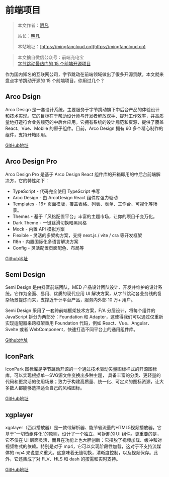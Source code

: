 # 前端项目

> 本文作者：[明凡]()
>
> 站长：[明凡]()
>
> 本站地址：[https://mingfancloud.cn](https://mingfancloud.cn)

> 本文摘自微信公众号：前端充电宝  
> [字节跳动最热门的 15 个前端开源项目](https://mp.weixin.qq.com/s/XuigLACJa95rJ9iJQhIDDg)


作为国内知名的互联网公司，字节跳动在前端领域做出了很多开源贡献。本文就来盘点字节跳动开源的 15 个前端项目，你用过几个？

## Arco Dsign

Arco Design 是一套设计系统，主要服务于字节跳动旗下中后台产品的体验设计和技术实现。它的目标在于帮助设计师与开发者解放双手、提升工作效率，并高质量地打造符合业务规范的中后台应用。它拥有系统的设计规范和资源，提供了覆盖 React、Vue、Mobile 的原子组件。目前，Arco Design 拥有 60 多个精心制作的组件，支持开箱即用。

[GitHub地址](https://github.com/arco-design/arco-design)  

## Arco Design Pro


Arco Design Pro 是基于 Arco Design React 组件库的开箱即用的中后台前端解决方，它的特性如下：

- TypeScript - 代码完全使用 TypeScript 书写
- Arco Design - 由 ArcoDesign React 组件库强力驱动
- Templates - 16+ 页面模版，覆盖表格、列表、表单、工作台、可视化等场景。
- Themes - 基于「风格配置平台」丰富的主题市场，让你的项目千变万化。
- Dark Theme - 一键丝滑切换暗黑风格
- Mock - 内置 API 模拟方案
- Flexible - 灵活的多架构方案，支持 next.js / vite / cra 等开发框架
- I18n - 内置国际化多语言解决方案
- Config - 灵活配置页面配色、布局等

[Github地址](https://github.com/arco-design/arco-design-pro)

## Semi Design

Semi Design 是由抖音前端团队，MED 产品设计团队设计、开发并维护的设计系统。它作为全面、易用、优质的现代应用 UI 解决方案，从字节跳动各业务线的复杂场景提炼而来，支撑近千计平台产品，服务内外部 10 万+ 用户。

Semi Design 采用了一套跨前端框架技术方案，F/A 分层设计，将每个组件的 JavaScript 拆分为两部分：Foundation 和 Adapter，这使得我们可以通过仅重新实现适配器来跨框架重用 Foundation 代码，例如 React、Vue、Angular、Svelte 或者 WebComponent，快速打造不同平台上的通用组件库。

[Github地址](https://github.com/DouyinFE/semi-design)

## IconPark

IconPark 图标库是字节跳动开源的一个通过技术驱动矢量图标样式的开源图标库，可以实现根据单一SVG源文件变换出多种主题， 具备丰富的分类、更轻量的代码和更灵活的使用场景；致力于构建高质量、统一化、可定义的图标资源，让大多数人都能够选择适合自己的风格图标。

[GitHub地址](https://github.com/bytedance/IconPark)

## xgplayer


xgplayer（西瓜播放器）是一款带解析器、能节省流量的HTML5视频播放器。它基于“一切皆组件化”的原则，设计了一个独立、可拆卸的 UI 组件。更重要的是，它不仅在 UI 层面灵活，而且在功能上也大胆创新：它摆脱了视频加载、缓冲和对视频格式的依赖。特别是对于 mp4，它可以实现阶段性加载，这对于不支持流媒体的 mp4 来说意义重大。这意味着无缝切换，清晰度控制，以及视频保存。此外，它还集成了对 FLV、HLS 和 dash 的按需和实时支持。

[GitHub地址](https://github.com/bytedance/xgplayer)






